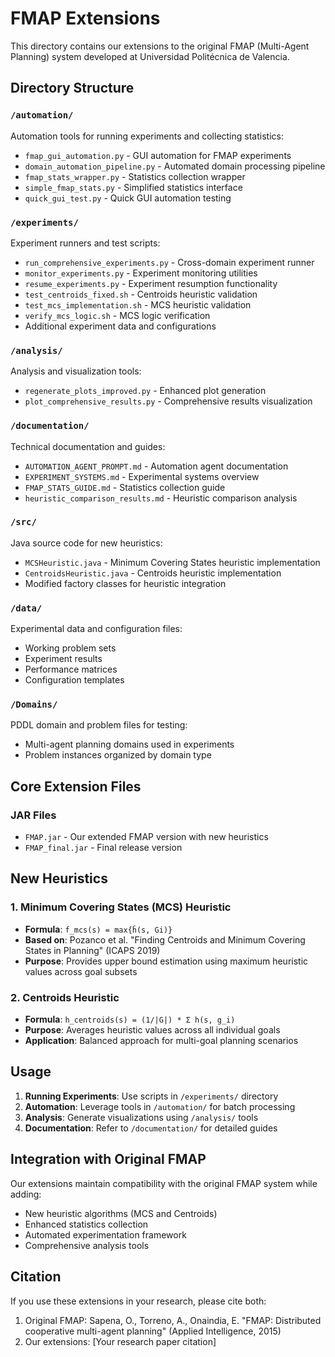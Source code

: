 # FMAP Extensions

This directory contains our extensions to the original FMAP (Multi-Agent Planning) system developed at Universidad Politécnica de Valencia.

## Directory Structure

### `/automation/`
Automation tools for running experiments and collecting statistics:
- `fmap_gui_automation.py` - GUI automation for FMAP experiments
- `domain_automation_pipeline.py` - Automated domain processing pipeline
- `fmap_stats_wrapper.py` - Statistics collection wrapper
- `simple_fmap_stats.py` - Simplified statistics interface
- `quick_gui_test.py` - Quick GUI automation testing

### `/experiments/`
Experiment runners and test scripts:
- `run_comprehensive_experiments.py` - Cross-domain experiment runner
- `monitor_experiments.py` - Experiment monitoring utilities
- `resume_experiments.py` - Experiment resumption functionality
- `test_centroids_fixed.sh` - Centroids heuristic validation
- `test_mcs_implementation.sh` - MCS heuristic validation
- `verify_mcs_logic.sh` - MCS logic verification
- Additional experiment data and configurations

### `/analysis/`
Analysis and visualization tools:
- `regenerate_plots_improved.py` - Enhanced plot generation
- `plot_comprehensive_results.py` - Comprehensive results visualization

### `/documentation/`
Technical documentation and guides:
- `AUTOMATION_AGENT_PROMPT.md` - Automation agent documentation
- `EXPERIMENT_SYSTEMS.md` - Experimental systems overview
- `FMAP_STATS_GUIDE.md` - Statistics collection guide
- `heuristic_comparison_results.md` - Heuristic comparison analysis

### `/src/`
Java source code for new heuristics:
- `MCSHeuristic.java` - Minimum Covering States heuristic implementation
- `CentroidsHeuristic.java` - Centroids heuristic implementation
- Modified factory classes for heuristic integration

### `/data/`
Experimental data and configuration files:
- Working problem sets
- Experiment results
- Performance matrices
- Configuration templates

### `/Domains/`
PDDL domain and problem files for testing:
- Multi-agent planning domains used in experiments
- Problem instances organized by domain type

## Core Extension Files

### JAR Files
- `FMAP.jar` - Our extended FMAP version with new heuristics
- `FMAP_final.jar` - Final release version

## New Heuristics

### 1. Minimum Covering States (MCS) Heuristic
- **Formula**: `f_mcs(s) = max{ĥ(s, Gi)}`
- **Based on**: Pozanco et al. "Finding Centroids and Minimum Covering States in Planning" (ICAPS 2019)
- **Purpose**: Provides upper bound estimation using maximum heuristic values across goal subsets

### 2. Centroids Heuristic
- **Formula**: `h_centroids(s) = (1/|G|) * Σ h(s, g_i)`
- **Purpose**: Averages heuristic values across all individual goals
- **Application**: Balanced approach for multi-goal planning scenarios

## Usage

1. **Running Experiments**: Use scripts in `/experiments/` directory
2. **Automation**: Leverage tools in `/automation/` for batch processing
3. **Analysis**: Generate visualizations using `/analysis/` tools
4. **Documentation**: Refer to `/documentation/` for detailed guides

## Integration with Original FMAP

Our extensions maintain compatibility with the original FMAP system while adding:
- New heuristic algorithms (MCS and Centroids)
- Enhanced statistics collection
- Automated experimentation framework
- Comprehensive analysis tools

## Citation

If you use these extensions in your research, please cite both:
1. Original FMAP: Sapena, O., Torreno, A., Onaindia, E. "FMAP: Distributed cooperative multi-agent planning" (Applied Intelligence, 2015)
2. Our extensions: [Your research paper citation] 